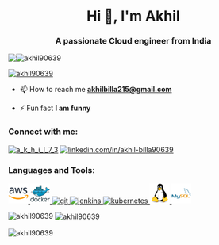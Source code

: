 <h1 align="center">Hi 👋, I'm Akhil</h1>
<h3 align="center">A passionate Cloud engineer from India</h3>
<img src="https://thumbs.gfycat.com/ContentConfusedConch-size_restricted.gif"

<p align="left"> <img src="https://komarev.com/ghpvc/?username=akhil90639&label=Profile%20views&color=0e75b6&style=flat" alt="akhil90639" /> </p>

<p align="left"> <a href="https://github.com/ryo-ma/github-profile-trophy"><img src="https://github-profile-trophy.vercel.app/?username=akhil90639" alt="akhil90639" /></a> </p>

- 📫 How to reach me **akhilbilla215@gmail.com**

- ⚡ Fun fact **I am funny**

<h3 align="left">Connect with me:</h3>
<p align="left">
<a href="https://instagram.com/a_k_h_i_l_7_3" target="blank"><img align="center" src="https://raw.githubusercontent.com/rahuldkjain/github-profile-readme-generator/master/src/images/icons/Social/instagram.svg" alt="a_k_h_i_l_7_3" height="30" width="40" /></a>
<a href="linkedin.com/in/akhil-billa90639" target="blank"><img align="center" src="https://raw.githubusercontent.com/rahuldkjain/github-profile-readme-generator/master/src/images/icons/Social/linkedln.svg" alt="linkedin.com/in/akhil-billa90639" height="30" width="40" /></a>
</p>

<h3 align="left">Languages and Tools:</h3>
<p align="left"> <a href="https://aws.amazon.com" target="_blank" rel="noreferrer"> <img src="https://raw.githubusercontent.com/devicons/devicon/master/icons/amazonwebservices/amazonwebservices-original-wordmark.svg" alt="aws" width="40" height="40"/> </a> <a href="https://www.docker.com/" target="_blank" rel="noreferrer"> <img src="https://raw.githubusercontent.com/devicons/devicon/master/icons/docker/docker-original-wordmark.svg" alt="docker" width="40" height="40"/> </a> <a href="https://git-scm.com/" target="_blank" rel="noreferrer"> <img src="https://www.vectorlogo.zone/logos/git-scm/git-scm-icon.svg" alt="git" width="40" height="40"/> </a> <a href="https://www.jenkins.io" target="_blank" rel="noreferrer"> <img src="https://www.vectorlogo.zone/logos/jenkins/jenkins-icon.svg" alt="jenkins" width="40" height="40"/> </a> <a href="https://kubernetes.io" target="_blank" rel="noreferrer"> <img src="https://www.vectorlogo.zone/logos/kubernetes/kubernetes-icon.svg" alt="kubernetes" width="40" height="40"/> </a> <a href="https://www.linux.org/" target="_blank" rel="noreferrer"> <img src="https://raw.githubusercontent.com/devicons/devicon/master/icons/linux/linux-original.svg" alt="linux" width="40" height="40"/> </a> <a href="https://www.mysql.com/" target="_blank" rel="noreferrer"> <img src="https://raw.githubusercontent.com/devicons/devicon/master/icons/mysql/mysql-original-wordmark.svg" alt="mysql" width="40" height="40"/> </a> </p>

<p><img align="left" src="https://github-readme-stats.vercel.app/api/top-langs?username=akhil90639&show_icons=true&locale=en&layout=compact" alt="akhil90639" /></p>

<p>&nbsp;<img align="center" src="https://github-readme-stats.vercel.app/api?username=akhil90639&show_icons=true&locale=en" alt="akhil90639" /></p>

<p><img align="center" src="https://github-readme-streak-stats.herokuapp.com/?user=akhil90639&" alt="akhil90639" /></p>
